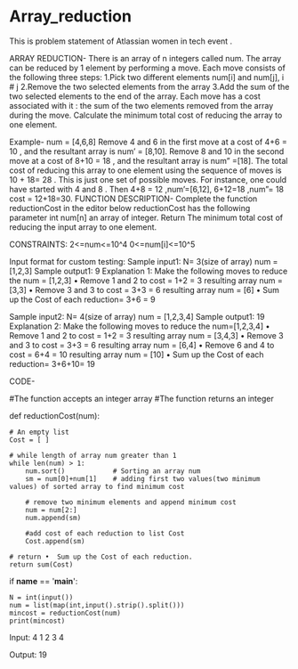 # Array_reduction
This is problem statement of Atlassian women in tech event .

ARRAY REDUCTION-
There is an array of n integers called num. The array can be reduced by 1 element by performing a move. Each move consists of the following three steps:
1.Pick two different elements num[i] and num[j], i # j
2.Remove the two selected elements from the array
3.Add the sum of the two selected elements to the end of the array.
Each move has a cost associated with it : the sum of the two elements removed from the array during the move. Calculate the minimum total cost of reducing the array to one element.

Example-
num = [4,6,8]
 Remove 4 and 6 in the first move at a cost of 4+6 = 10  , and the resultant array is num’ = [8,10]. Remove 8 and 10 in the second move at a cost of 8+10 = 18  , and the resultant array is num” =[18].
The total cost of reducing  this array to one element using the sequence of moves is 10 + 18= 28 . This is just one set of possible moves. For instance, one could have started with 4 and 8  . Then 4+8 = 12 ,num’=[6,12], 6+12=18 ,num”= 18  cost = 12+18=30.
FUNCTION DESCRIPTION-
Complete the function reductionCost in the editor below
reductionCost has the following parameter
int num[n] an array of integer.
Return
The minimum total cost of reducing the input array to one element.

CONSTRAINTS:
2<=num<=10^4
0<=num[i]<=10^5

Input format for custom testing:
Sample input1:
N= 3(size of array)
num = [1,2,3]
Sample output1:
9
Explanation 1:
Make the following moves to reduce the num = [1,2,3] 
•	Remove 1 and 2 to cost = 1+2 = 3 resulting array num = [3,3]
•	Remove 3 and 3 to cost = 3+3 = 6 resulting array num = [6]
•	Sum up the Cost of each reduction= 3+6 = 9

Sample input2:
N= 4(size of array)
num = [1,2,3,4]
Sample output1:
19
Explanation 2:
Make the following moves to reduce the num=[1,2,3,4] 
•	Remove 1 and 2 to cost = 1+2 = 3 resulting array num = [3,4,3]
•	Remove 3 and 3 to cost = 3+3 = 6 resulting array num = [6,4]
•	Remove 6 and 4  to cost = 6+4 = 10 resulting array num = [10]
•	Sum up the Cost of each reduction= 3+6+10= 19


CODE-

#The function accepts an integer array
#The function returns an integer

def reductionCost(num):
    
    # An empty list
    Cost = [ ]
    
    # while length of array num greater than 1
    while len(num) > 1:
        num.sort()            # Sorting an array num
        sm = num[0]+num[1]    # adding first two values(two minimum values) of sorted array to find minimum cost
        
        # remove two minimum elements and append minimum cost
        num = num[2:] 
        num.append(sm)
        
        #add cost of each reduction to list Cost
        Cost.append(sm)
        
    # return •	Sum up the Cost of each reduction.
    return sum(Cost)
        
if __name__ == '__main__':

    N = int(input())
    num = list(map(int,input().strip().split()))
    mincost = reductionCost(num)
    print(mincost)
    
Input:
4
1 2 3 4

Output:
19
